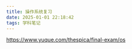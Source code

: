 ```yaml
---
title: 操作系统复习
date: 2025-01-01 22:18:42
tags: 学科笔记
---
```


https://www.yuque.com/thespica/final-exam/os